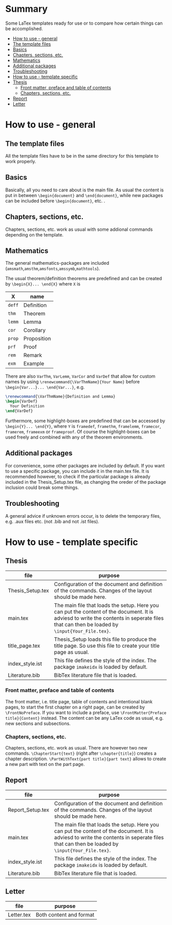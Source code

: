 

# <a name="Summary"></a>Summary
Some LaTex templates ready for use or to compare how certain things can be accomplished.


- [How to use - general](#How-to-general)
 - [The template files](#How-to-general)
 - [Basics](#Basics)
 - [Chapters, sections, etc.](#Chapters-general)
 - [Mathematics](#Mathematics)
 - [Additional packages](#Additional)
 - [Troubleshooting](#Trouble)
- [How to use - template specific](#How-to-specific)
 - [Thesis](#Thesis)
   - [Front matter, preface and table of contents](#Front)
   - [Chapters, sections, etc.](#Chapters-theis)
 - [Report](#Report)
 - [Letter](#Letter)


# <a name="How-to-general"></a>How to use - general



## <a name="Files"></a>The template files
All the template files have to be in the same directory for this template to work properly.



## <a name="Basics"></a>Basics
Basically, all you need to care about is the main file. As usual the content is put in between `\begin{document}` and `\end{document}`, while new packages can be included before `\begin{document}`, etc. .



## <a name="Chapters-general"></a> Chapters, sections, etc.
Chapters, sections, etc. work as usual with some addional commands depending on the template.


## <a name="Mathematics"></a>Mathematics
The general mathematics-packages are included (`amsmath`,`amsthm`,`amsfonts`,`amssymb`,`mathtools`).

The usual theorem/definition theorems are predefined and can be created by `\begin{X}... \end{X}` where `X` is

X | name
---|---
`deff` | Definition
`thm` | Theorem
`lemm` | Lemma
`cor`| Corollary
`prop`| Proposition
`prf`| Proof
`rem`| Remark
`exm`| Example

There are also `VarThm`, `VarLemm`, `VarCor` and `VarDef` that allow for custom names by using `\renewcommand{\VarThmName}{Your Name}` before `\begin{Var...}... \end{Var...}`, e.g.
```latex
\renewcommand{\VarThmName}{Definition and Lemma}
\begin{VarDef}
  Your Definition
\end{VarDef}
```

Furthermore, some highlight-boxes are predefined that can be accessed by `\begin{Y}... \end{Y}`, where `Y` is `framedef`, `framethm`, `framelemm`, `framecor`, `framerem`, `frameexm` or `frameproof`. Of course the highlight-boxes can be used freely and combined with any of the theorem environments.


## <a name="Additional"></a>Additional packages
For convenience, some other packages are included by default. If you want to use a specific package, you can include it in the main.tex file. It is recommended however, to check if the particular package is already included in the Thesis_Setup.tex file, as changing the oreder of the package inclusion could break some things.


## <a name="Trouble"></a>Troubleshooting
A general advice if unknown errors occur, is to delete the temporary files, e.g. .aux files etc. (not .bib and not .ist files).



# <a name="How-to-specific"></a>How to use - template specific

## <a name="Thesis"></a>Thesis




file | purpose
-----|--------
Thesis_Setup.tex| Configuration of the document and definition of the commands. Changes of the layout should be made here.
main.tex| The main file that loads the setup. Here you can put the content of the document. It is adviesd to write the contents in seperate files that can then be loaded by `\input{Your_File.tex}`.
title_page.tex | Thesis_Setup loads this file to produce the title page. So use this file to create your title page as usual.
index_style.ist| This file defines the style of the index. The package `imakeidx` is loaded by default.
Literature.bib| BibTex literature file that is loaded.

### <a name="Front"></a>Front matter, preface and table of contents
The front matter, i.e. title page, table of contents and intentional blank pages, to start the first chapter on a right page, can be created by `\FrontNoPreface`. If you want to include a preface, use `\FrontMatter{Preface title}{Content}` instead. The content can be any LaTex code as usual, e.g. new sections and subsections.

### <a name="Chapters-theis"></a>Chapters, sections, etc.
Chapters, sections, etc. work as usual. There are however two new commands. `\ChapterStart{text}` (right after `\chapter{title}`) creates a chapter description. `\PartWithText{part title}{part text}` allows to create a new part with text on the part page.


## <a name="Report"></a>Report

file | purpose
-----|--------
Report_Setup.tex| Configuration of the document and definition of the commands. Changes of the layout should be made here.
main.tex| The main file that loads the setup. Here you can put the content of the document. It is adviesd to write the contents in seperate files that can then be loaded by `\input{Your_File.tex}`.
index_style.ist| This file defines the style of the index. The package `imakeidx` is loaded by default.
Literature.bib| BibTex literature file that is loaded.

## <a name="Letter"></a>Letter
file | purpose
-----|--------
Letter.tex| Both content and format
